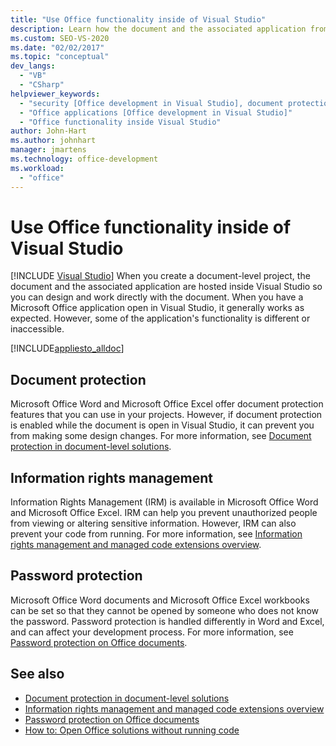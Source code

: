 ```yaml
---
title: "Use Office functionality inside of Visual Studio"
description: Learn how the document and the associated application from a document-level project are hosted inside Visual Studio so you can work directly with the document.
ms.custom: SEO-VS-2020
ms.date: "02/02/2017"
ms.topic: "conceptual"
dev_langs:
  - "VB"
  - "CSharp"
helpviewer_keywords:
  - "security [Office development in Visual Studio], document protection"
  - "Office applications [Office development in Visual Studio]"
  - "Office functionality inside Visual Studio"
author: John-Hart
ms.author: johnhart
manager: jmartens
ms.technology: office-development
ms.workload:
  - "office"
---
```

# Use Office functionality inside of Visual Studio

 [!INCLUDE [Visual Studio](~/includes/applies-to-version/vs-not-mac.md)]
  When you create a document-level project, the document and the associated application are hosted inside Visual Studio so you can design and work directly with the document. When you have a Microsoft Office application open in Visual Studio, it generally works as expected. However, some of the application's functionality is different or inaccessible.

 [!INCLUDE[appliesto_alldoc](../vsto/includes/appliesto-alldoc-md.md)]

## Document protection
 Microsoft Office Word and Microsoft Office Excel offer document protection features that you can use in your projects. However, if document protection is enabled while the document is open in Visual Studio, it can prevent you from making some design changes. For more information, see [Document protection in document-level solutions](../vsto/document-protection-in-document-level-solutions.md).

## Information rights management
 Information Rights Management (IRM) is available in Microsoft Office Word and Microsoft Office Excel. IRM can help you prevent unauthorized people from viewing or altering sensitive information. However, IRM can also prevent your code from running. For more information, see [Information rights management and managed code extensions overview](../vsto/information-rights-management-and-managed-code-extensions-overview.md).

## Password protection
 Microsoft Office Word documents and Microsoft Office Excel workbooks can be set so that they cannot be opened by someone who does not know the password. Password protection is handled differently in Word and Excel, and can affect your development process. For more information, see [Password protection on Office documents](../vsto/password-protection-on-office-documents.md).

## See also
- [Document protection in document-level solutions](../vsto/document-protection-in-document-level-solutions.md)
- [Information rights management and managed code extensions overview](../vsto/information-rights-management-and-managed-code-extensions-overview.md)
- [Password protection on Office documents](../vsto/password-protection-on-office-documents.md)
- [How to: Open Office solutions without running code](../vsto/how-to-open-office-solutions-without-running-code.md)

